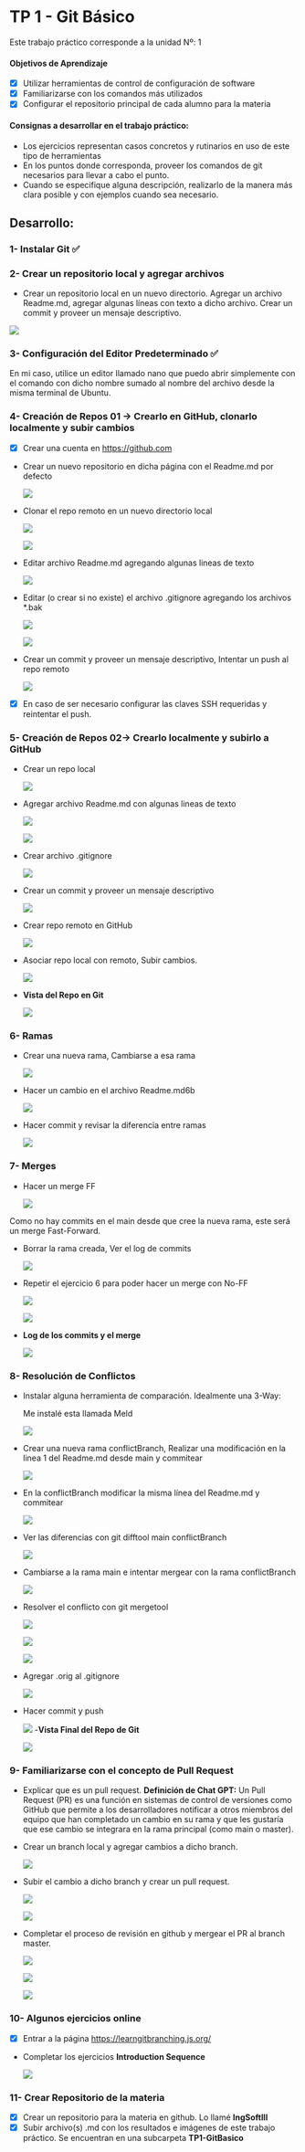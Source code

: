 # TP 1 - Git Básico
Este trabajo práctico corresponde a la unidad Nº: 1

#### Objetivos de Aprendizaje
 - [x] Utilizar herramientas de control de configuración de software
 - [x] Familiarizarse con los comandos más utilizados
 - [x] Configurar el repositorio principal de cada alumno para la materia

#### Consignas a desarrollar en el trabajo práctico:
  - Los ejercicios representan casos concretos y rutinarios en uso de este tipo de herramientas
  - En los puntos donde corresponda, proveer los comandos de git necesarios para llevar a cabo el punto.
  - Cuando se especifique alguna descripción, realizarlo de la manera más clara posible y con ejemplos cuando sea necesario.

## Desarrollo:

### 1- Instalar Git ✅

### 2- Crear un repositorio local y agregar archivos 
  - Crear un repositorio local en un nuevo directorio. Agregar un archivo Readme.md, agregar algunas líneas con texto a dicho archivo. Crear un commit y proveer un mensaje descriptivo.

  ![](Capturas/2.png) 

### 3- Configuración del Editor Predeterminado ✅
En mi caso, utilice un editor llamado nano que puedo abrir simplemente con el comando con dicho nombre sumado al nombre del archivo desde la misma terminal de Ubuntu.

### 4- Creación de Repos 01 -> Crearlo en GitHub, clonarlo localmente y subir cambios
  - [x] Crear una cuenta en https://github.com
  - Crear un nuevo repositorio en dicha página con el Readme.md por defecto

    ![](Capturas/4a.png) 
  - Clonar el repo remoto en un nuevo directorio local
    
    ![](Capturas/4b.png) 
      
    ![](Capturas/4c.png) 
  - Editar archivo Readme.md agregando algunas lineas de texto
    
    ![](Capturas/4e.png) 
  - Editar (o crear si no existe) el archivo .gitignore agregando los archivos *.bak
    
    ![](Capturas/4g.png)
      
    ![](Capturas/4f.png)  
  - Crear un commit y proveer un mensaje descriptivo, Intentar un push al repo remoto
    
    ![](Capturas/4h.png)  
  - [x] En caso de ser necesario configurar las claves SSH requeridas y reintentar el push.

### 5- Creación de Repos 02-> Crearlo localmente y subirlo a GitHub
  - Crear un repo local

    ![](Capturas/5a.png) 
  - Agregar archivo Readme.md con algunas lineas de texto

    ![](Capturas/5c.png) 

    ![](Capturas/5b.png) 
  - Crear archivo .gitignore
    
    ![](Capturas/5d.png)
  - Crear un commit y proveer un mensaje descriptivo
  
    ![](Capturas/5e.png)
  - Crear repo remoto en GitHub

    ![](Capturas/5f.png) 
  - Asociar repo local con remoto, Subir cambios.

    ![](Capturas/5g.png)
  - **Vista del Repo en Git**

    ![](Capturas/5h.png)   
  

### 6- Ramas
  - Crear una nueva rama, Cambiarse a esa rama

    ![](Capturas/6a.png)
  - Hacer un cambio en el archivo Readme.md6b

    ![](Capturas/6b.png)
  - Hacer commit y revisar la diferencia entre ramas

    ![](Capturas/6c.png)

### 7- Merges
  - Hacer un merge FF

    ![](Capturas/7a.png)

  Como no hay commits en el main desde que cree la nueva rama, este será un merge Fast-Forward.  
  - Borrar la rama creada, Ver el log de commits
 
    ![](Capturas/7b.png) 
  - Repetir el ejercicio 6 para poder hacer un merge con No-FF

    ![](Capturas/7c.png)

    ![](Capturas/7d.png)
  - **Log de los commits y el merge**

    ![](Capturas/7e.png)

### 8- Resolución de Conflictos
  - Instalar alguna herramienta de comparación. Idealmente una 3-Way:
    
    Me instalé esta llamada Meld

    ![](Capturas/8a.png)
  - Crear una nueva rama conflictBranch, Realizar una modificación en la linea 1 del Readme.md desde main y commitear

    ![](Capturas/8b.png)
  - En la conflictBranch modificar la misma línea del Readme.md y commitear

    ![](Capturas/8c.png)
  - Ver las diferencias con git difftool main conflictBranch

    ![](Capturas/8d.png)
  - Cambiarse a la rama main e intentar mergear con la rama conflictBranch

    ![](Capturas/8e.png)
  - Resolver el conflicto con git mergetool

    ![](Capturas/8f.png)

    ![](Capturas/8g.png)

    ![](Capturas/8h.png)
  - Agregar .orig al .gitignore

    ![](Capturas/8i.png)
  - Hacer commit y push

    ![](Capturas/8j.png)
  -**Vista Final del Repo de Git**

    ![](Capturas/8k.png)

### 9- Familiarizarse con el concepto de Pull Request

  - Explicar que es un pull request.
  **Definición de Chat GPT:**
  Un Pull Request (PR) es una función en sistemas de control de versiones como GitHub que permite a los desarrolladores notificar a otros miembros del equipo que han completado un cambio en su rama y que les gustaría que ese cambio se integrara en la rama principal (como main o master).
  - Crear un branch local y agregar cambios a dicho branch.
   
    ![](Capturas/9a.png) 
  - Subir el cambio a dicho branch y crear un pull request.

    ![](Capturas/9b.png) 

    ![](Capturas/9c.png) 
  - Completar el proceso de revisión en github y mergear el PR al branch master.

    ![](Capturas/9d.png) 

    ![](Capturas/9e.png)
    
    ![](Capturas/9f.png)  


### 10- Algunos ejercicios online
  - [x] Entrar a la página https://learngitbranching.js.org/
  - Completar los ejercicios **Introduction Sequence**

    ![](Capturas/10.png)  
  

### 11- Crear Repositorio de la materia
  - [x] Crear un repositorio para la materia en github. 
  Lo llamé **IngSoftIII**
  - [x] Subir archivo(s) .md con los resultados e imágenes de este trabajo práctico. 
  Se encuentran en una subcarpeta **TP1-GitBasico**
